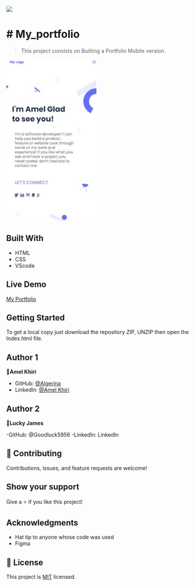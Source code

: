 ![](https://img.shields.io/badge/Microverse-blueviolet)

# # My_portfolio

> This project consists on Builting a  Portfolio   Mobile version.

![screenshot](./img/screenshotpf.JPG)

## Built With

- HTML
- CSS
- VScode

## Live Demo

[My Portfolio](https://rawcdn.githack.com/algerina/My_portfolio/7343a5b020a438d41e2554c1092fe3a8b26d9608/index.html)

## Getting Started

To get a local copy just download the repository ZIP, UNZIP then open the Index.html file.

## Author 1

👤**Amel Khiri**

- GitHub: [@Algerina](https://github.com/Algerina)
- LinkedIn: [@Amel Khiri](https://linkedin.com/in/amel-khiri-qahwadji-37a550135)


## Author 2

👤**Lucky James**

-GitHub: @Goodluck5956
-LinkedIn: LinkedIn


## 🤝 Contributing

Contributions, issues, and feature requests are welcome!

## Show your support

Give a ⭐️ if you like this project!

## Acknowledgments

- Hat tip to anyone whose code was used
- Figma

## 📝 License

This project is [MIT](./MIT.md) licensed.
